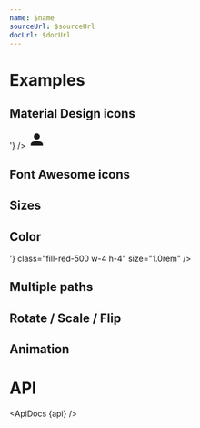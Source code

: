 ```yaml
---
name: $name
sourceUrl: $sourceUrl
docUrl: $docUrl
---
```


<script lang="ts">
	import { mdiAccount, mdiCheck, mdiDecagramOutline, mdiLoading, mdiDownload, mdiReload, mdiCircleMedium, mdiArrowRight } from '@mdi/js';
	import { faUser } from '@fortawesome/free-solid-svg-icons'

	import api from '$lib/components/Icon.svelte?raw&sveld';
  import ApiDocs from '$lib/components/ApiDocs.svelte';

	import Icon from '$lib/components/Icon.svelte';
	import Preview from '$lib/components/Preview.svelte';

	const mdiAccountUrl = 'https://api.iconify.design/mdi:account.svg'
</script>

# Examples

## Material Design icons

<Preview>
	<Icon path={mdiAccount} />
	<Icon data={mdiAccount} />
	<Icon svg={'<svg width="32" height="32" viewBox="0 0 24 24"><path fill="currentColor" d="M12 4a4 4 0 0 1 4 4a4 4 0 0 1-4 4a4 4 0 0 1-4-4a4 4 0 0 1 4-4m0 10c4.42 0 8 1.79 8 4v2H4v-2c0-2.21 3.58-4 8-4Z"/></svg>'} />
	<Icon svgUrl="https://api.iconify.design/mdi:account.svg" />
	<Icon>
		<svg width="32" height="32" viewBox="0 0 24 24">
			<path fill="currentColor" d="M12 4a4 4 0 0 1 4 4a4 4 0 0 1-4 4a4 4 0 0 1-4-4a4 4 0 0 1 4-4m0 10c4.42 0 8 1.79 8 4v2H4v-2c0-2.21 3.58-4 8-4Z" />
		</svg>
	</Icon>
</Preview>

## Font Awesome icons

<Preview>
	<Icon data={faUser} />
</Preview>

## Sizes

<Preview>
	<Icon path={mdiAccount} size="8px" />
	<Icon path={mdiAccount} size="1em" />
	<Icon path={mdiAccount} size="1.5em" />
	<Icon path={mdiAccount} size="2em" />
	<Icon path={mdiAccount} size="2.5em" />
	<Icon path={mdiAccount} size="3em" />
	<Icon path={mdiAccount} size="64px" />
	<Icon svgUrl="https://api.iconify.design/mdi:account.svg" size="64px" />
</Preview>

## Color

<Preview>
	<Icon path={mdiAccount} class="text-red-500" />
	<Icon path={mdiAccount} class="text-blue-500" />
	<Icon path={mdiAccount} class="text-green-500" />
	<Icon path={mdiAccount} class="text-black/50" />
	<Icon svgUrl="https://api.iconify.design/mdi:account.svg" class="text-red-500" />
	<Icon svg={'<svg xmlns="http://www.w3.org/2000/svg" viewBox="0 0 448 512"><!--! Font Awesome Pro 6.3.0 by @fontawesome - https://fontawesome.com License - https://fontawesome.com/license (Commercial License) Copyright 2023 Fonticons, Inc. --><path d="M224 256A128 128 0 1 0 224 0a128 128 0 1 0 0 256zm-45.7 48C79.8 304 0 383.8 0 482.3C0 498.7 13.3 512 29.7 512H418.3c16.4 0 29.7-13.3 29.7-29.7C448 383.8 368.2 304 269.7 304H178.3z"/></svg>'} class="fill-red-500 w-4 h-4" size="1.0rem" />
	
</Preview>

## Multiple paths

<Preview>
	<Icon path={[mdiDecagramOutline, mdiCheck]} classes={{ path: ['', 'text-blue-500 scale-50 origin-center'] }} />
</Preview>

## Rotate / Scale / Flip

<Preview>
	<Icon path={mdiArrowRight} class="-rotate-45" />
	<Icon path={mdiArrowRight} class="scale-75" />
	<Icon path={mdiArrowRight} class="-scale-x-100" />
	<Icon path={mdiAccount} class="-scale-y-100" />
	<Icon svgUrl="https://api.iconify.design/mdi:account.svg" class="-scale-y-100" />
</Preview>

## Animation

<Preview>
	<Icon path={mdiLoading} class="animate-spin" />
	<Icon path={mdiReload} class="animate-pulse" />
	<Icon path={mdiCircleMedium} class="animate-ping" />
	<Icon path={mdiDownload} class="animate-bounce" />
</Preview>

# API

<ApiDocs {api} />
